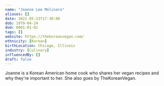 ```yaml
---
name: "Joanne Lee Molinaro"
aliases: []
date: 2021-05-23T17:30:00
dob: 1979-04-24
dod: 0001-01-01
tags: []
website: https://thekoreanvegan.com/
ethnicity: [Korean]
birthLocation: Chicago, Illinois
industry: [Culinary]
influencedBy: []
draft: false
---
```


Joanne is a Korean American home cook who shares her vegan recipes and why they're important to her. She also goes by TheKoreanVegan.
